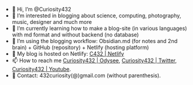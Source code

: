 - 👋 Hi, I’m @Curiosity432
- 👀 I’m interested in blogging about science, computing, photography, music, designer and much more
- 🌱 I’m currently learning how to make a blog-site (in various languages) with md format and without backend (no database)
- 💞️ I’m using the blogging workflow: Obsidian.md (for notes and 2nd brain) + GitHub (repository) + Netlify (hosting platform)
- 🔖 My blog is hosted on Netlify: [C432 | Netlify](https://c432.netlify.app)
- 📫 How to reach me [Curiosity432 | Odysee](https://odysee.com/@curiosity432:d), [Curiosity432 | Twitter](https://twitter.com/curiosity432), [Curiosity432 | Youtube](https://www.youtube.com/channel/UCwfBPILhdtGY-JoANIjQg7A).
- 📝 Contact: 432curiosity(@)gmail.com (without parenthesis).

<!---
Curiosity432/Curiosity432 is a ✨ special ✨ repository because its `README.md` (this file) appears on your GitHub profile.
You can click the Preview link to take a look at your changes.
--->
